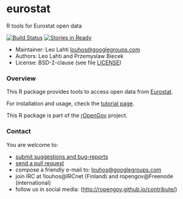 eurostat
======

R tools for Eurostat open data

[![Build Status](https://api.travis-ci.org/rOpenGov/eurostat.png)](https://travis-ci.org/rOpenGov/eurostat)
[![Stories in Ready](https://badge.waffle.io/ropengov/eurostat.png?label=TODO)](http://waffle.io/ropengov/eurostat)

+ Maintainer: Leo Lahti <louhos@googlegroups.com>
+ Authors: Leo Lahti and Przemyslaw Biecek
+ License: BSD-2-clause (see file [LICENSE](LICENSE))


### Overview

This R package provides tools to access open data from [Eurostat](http://epp.eurostat.ec.europa.eu/portal/page/portal/statistics/themes). 

For installation and usage, check the [tutorial
page](https://github.com/rOpenGov/eurostat/blob/master/vignettes/eurostat_tutorial.md).  

This R package is part of the [rOpenGov](http://ropengov.github.io) project.

### Contact
  
  You are welcome to:

  * [submit suggestions and bug-reports](https://github.com/ropengov/eurostat/issues)
  * [send a pull request](https://github.com/ropengov/eurostat/)
  * compose a friendly e-mail to: louhos@googlegroups.com
  * join IRC at !louhos@IRCnet (Finland) and ropengov@Freenode (international)
  * follow us in social media: (http://ropengov.github.io/contribute/)  

